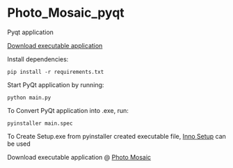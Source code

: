 # Photo_Mosaic_pyqt
Pyqt application 

[Download executable application](https://photo-mosaic-317019.an.r.appspot.com/)

Install dependencies:
```
pip install -r requirements.txt
```
Start PyQt application by running:
```
python main.py
```
To Convert PyQt application into .exe, run:
```
pyinstaller main.spec
```
To Create Setup.exe from pyinstaller created executable file, [Inno Setup](https://jrsoftware.org/isdl.php) can be used

Download executable application @ [Photo Mosaic](https://photo-mosaic-317019.an.r.appspot.com/)
